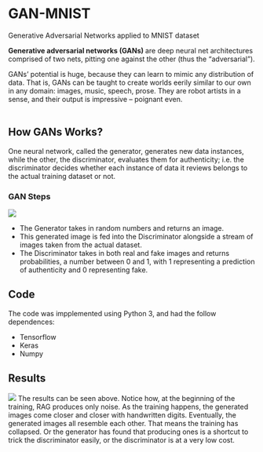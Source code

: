 # GAN-MNIST
Generative Adversarial Networks applied to MNIST dataset

<b>Generative adversarial networks (GANs) </b>are deep neural net architectures comprised of two nets, pitting one against the other (thus the “adversarial”). <br/>

GANs’ potential is huge, because they can learn to mimic any distribution of data. That is, GANs can be taught to create worlds eerily similar to our own in any domain: images, music, speech, prose. They are robot artists in a sense, and their output is impressive – poignant even. <br/> <br/>

## How GANs Works?
One neural network, called the generator, generates new data instances, while the other, the discriminator, evaluates them for authenticity; i.e. the discriminator decides whether each instance of data it reviews belongs to the actual training dataset or not.
<br/>

### GAN Steps
<img src="https://skymind.ai/images/wiki/GANs.png">
<br/>

<ul>
  <li>The Generator takes in random numbers and returns an image.</li>
  <li>This generated image is fed into the Discriminator alongside a stream of images taken from the actual dataset.</li>
  <li>The Discriminator takes in both real and fake images and returns probabilities, a number between 0 and 1, with 1 representing a prediction of authenticity and 0 representing fake.</li>
</ul>

## Code
The code was impplemented using Python 3, and had the follow dependences:<br/>
<ul>
  <li>Tensorflow</li>
  <li>Keras</li>
  <li>Numpy</li>
</ul>

## Results
<img src="https://matheusfacure.github.io/img/tutorial/vanilla_gan/digit_gan.gif">
The results can be seen above. Notice how, at the beginning of the training, RAG produces only noise. As the training happens, the generated images come closer and closer with handwritten digits. Eventually, the generated images all resemble each other. That means the training has collapsed. Or the generator has found that producing ones is a shortcut to trick the discriminator easily, or the discriminator is at a very low cost.
